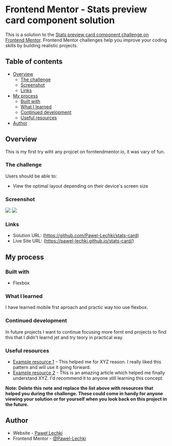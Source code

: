 # Frontend Mentor - Stats preview card component solution

This is a solution to the [Stats preview card component challenge on Frontend Mentor](https://www.frontendmentor.io/challenges/stats-preview-card-component-8JqbgoU62). Frontend Mentor challenges help you improve your coding skills by building realistic projects. 

## Table of contents

- [Overview](#overview)
  - [The challenge](#the-challenge)
  - [Screenshot](#screenshot)
  - [Links](#links)
- [My process](#my-process)
  - [Built with](#built-with)
  - [What I learned](#what-i-learned)
  - [Continued development](#continued-development)
  - [Useful resources](#useful-resources)
- [Author](#author)




## Overview

This is my first try wiht any projcet on forntendmentor.io, it was vary of fun.

### The challenge

Users should be able to:

- View the optimal layout depending on their device's screen size

### Screenshot

![](../image/screenshot1.jpg)
![](../image/screenshot2.jpg)


### Links

- Solution URL: (https://github.com/Pawel-Lechki/stats-card)
- Live Site URL: (https://pawel-lechki.github.io/stats-card/)

## My process

### Built with


- Flexbox


### What I learned

I have learned mobile frst aproach and practic way too use flexbox.


### Continued development

In future projects I want to continue focusing more fornt end projects to find this that I didn't learnd jet and try teory in practical way.


### Useful resources

- [Example resource 1](https://www.example.com) - This helped me for XYZ reason. I really liked this pattern and will use it going forward.
- [Example resource 2](https://www.example.com) - This is an amazing article which helped me finally understand XYZ. I'd recommend it to anyone still learning this concept.

**Note: Delete this note and replace the list above with resources that helped you during the challenge. These could come in handy for anyone viewing your solution or for yourself when you look back on this project in the future.**

## Author

- Website - [Paweł Lechki](https://github.com/Pawel-Lechki/stats-card)
- Frontend Mentor - [@Pawel-Lechki](https://www.frontendmentor.io/profile/yourusername)


